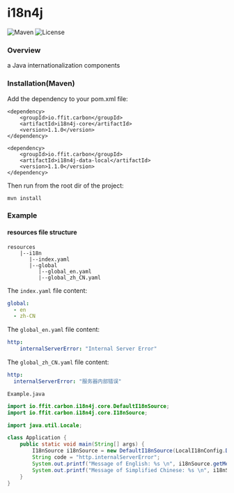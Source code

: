 # i18n4j
![Maven](https://img.shields.io/maven-central/v/io.ffit.carbon/i18n4j-core.svg)
![License](https://img.shields.io/github/license/ffitio/i18n4j.svg)

### Overview

a Java internationalization components

### Installation(Maven)

Add the dependency to your pom.xml file:

```
<dependency>
    <groupId>io.ffit.carbon</groupId>
    <artifactId>i18n4j-core</artifactId>
    <version>1.1.0</version>
</dependency>

<dependency>
    <groupId>io.ffit.carbon</groupId>
    <artifactId>i18n4j-data-local</artifactId>
    <version>1.1.0</version>
</dependency>
```

Then run from the root dir of the project:

```
mvn install
```

### Example

#### resources file structure
```
resources  
    |--i18n  
       |--index.yaml  
       |--global  
          |--global_en.yaml  
          |--global_zh_CN.yaml  
```

The `index.yaml` file content:
```yaml
global:
  - en
  - zh-CN
```

The `global_en.yaml` file content:
```yaml
http:
    internalServerError: "Internal Server Error"
```

The `global_zh_CN.yaml` file content:
```yaml
http:
  internalServerError: "服务器内部错误"
```

`Example.java`

```java
import io.ffit.carbon.i18n4j.core.DefaultI18nSource;
import io.ffit.carbon.i18n4j.core.I18nSource;

import java.util.Locale;

class Application {
    public static void main(String[] args) {
        I18nSource i18nSource = new DefaultI18nSource(LocalI18nConfig.DEFAULT);
        String code = "http.internalServerError";
        System.out.printf("Message of English: %s \n", i18nSource.getMessage(code, Locale.ENGLISH));
        System.out.printf("Message of Simplified Chinese: %s \n", i18nSource.getMessage(code, Locale.SIMPLIFIED_CHINESE));
    }
}
```